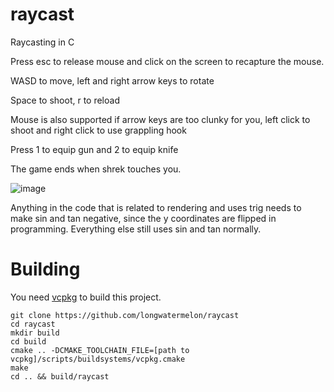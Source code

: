 # raycast
Raycasting in C

Press esc to release mouse and click on the screen to recapture the mouse.

WASD to move, left and right arrow keys to rotate

Space to shoot, r to reload

Mouse is also supported if arrow keys are too clunky for you, left click to shoot and right click to use grappling hook

Press 1 to equip gun and 2 to equip knife

The game ends when shrek touches you.

![image](https://user-images.githubusercontent.com/73869536/134826217-95698ff2-2766-49fc-afc5-77347704a68b.png)

Anything in the code that is related to rendering and uses trig needs to make sin and tan negative, since the y coordinates are flipped in programming. Everything else still uses sin and tan normally.

# Building

You need [vcpkg](https://github.com/microsoft/vcpkg) to build this project.

```
git clone https://github.com/longwatermelon/raycast
cd raycast
mkdir build
cd build
cmake .. -DCMAKE_TOOLCHAIN_FILE=[path to vcpkg]/scripts/buildsystems/vcpkg.cmake
make
cd .. && build/raycast
```

